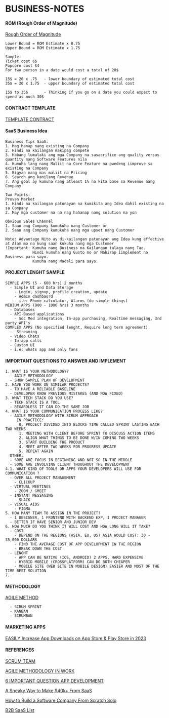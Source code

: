 # BUSINESS-NOTES
#### ROM (Rough Order of Magnitude)
[Rough Order of Magnitude](https://www.freecodecamp.org/news/what-is-a-rom-price-and-cost-estimate-2)
```
Lower Bound = ROM Estimate x 0.75
Upper Bound = ROM Estimate x 1.75

Sample: 
Ticket cost 6$
Popcorn cost $4
For two person in a date would cost a total of 20$

15$ = 20 x .75   - lower boundary of estimated total cost
35$ = 20 x 1.75  - upper boundary of estimated total cost

15$ to 35$       - Thinking if you go on a date you could expect to spend as much 30$
```
#### CONTRACT TEMPLATE
[TEMPLATE CONTRACT](https://www.lawinsider.com/search?q=web+development&_index=contract)

#### SaaS Business Idea
```
Business Tips SaaS:
1. Mag hanap nang existing na Company
2. Hindi na kailangan makipag compete
3. Habang lumalaki ang mga Company na sasacrifice ang quality versus quantity nang Software Features nila
4. Kumuha lang nang Maliit na Core Feature na pwedeng iimprove sa existing na Company
5. Bigyan nang mas maliit na Pricing
6. Search ang kanilang Revenue
7. Ang goal ay kumuha nang atleast 1% na kita base sa Revenue nang Company

Two Points:
Proven Market
1. Hindi na kailangan patunayan na kumikita ang Idea dahil existing na sa Company
2. May mga customer na na nag hahanap nang solution na yon

Obvious Sales Channel
1. Saan ang Company kumukuha nang Customer or
2. Saan ang Company kumukuha nang mga upset nang Customer

Note: Advantage Nito ay di-kailangan patunayan ang Idea kung effective at Alam mo na kung saan kukuha nang mga Customer
!Important: Kumuha nang Business na Kailangan talaga nang Tao.
            Hindi kumuha nang Gusto mo or Mahirap iimplement na Business para sayo.
            Kumuha nang Madali para sayo.
```
#### PROJECT LENGHT SAMPLE
```
SIMPLE APPS (5 - 600 hrs) 2 months
  - Simple UI and Data Storage
    - Login, signup, profile creation, update
    - Admin dashbaord
    - i.e: Phone calculator, Alarms (do simple things)
MEDIUM APPS (900 - 1000 hrs) 3 months
  - Databases
  - API-Based applications
    - Soc Med integration, In-app purchasing, Realtime messaging, 3rd party API's
COMPLEX APPS (No specified lenght, Require long term agreement)
  -  Streaming
  - Video Chats
  - In-app calls
  - Custom UI
  - i.e: whats app and only fans

```
#### IMPORTANT QUESTIONS TO ANSWER AND IMPLEMENT
```
1. WHAT IS YOUR METHODOLOGY? 
  - AGILE METHODOLOGY
  - SHOW SAMPLE PLAN OF DEVELOPMENT
2. HAVE YOU WORK ON SIMILAR PROJECTS? 
  - TO HAVE A RELIABLE BASELINE
  - DEVELOPER KNOW PREVIOUS MISTAKES (AND NOW FIXED)
3. WHAT TECH STACK DO YOU USE? 
  - TECH STACK IS A TOOL
  - REGARDLESS IT CAN DO THE SAME JOB
4. WHAT IS YOUR COMMUNICATION PROCESS LIKE? 
  - AGILE METHODOLOGY WITH SCRUM APPROACH
     IN PRACTICE:
      0. PROJECT DIVIDED INTO BLOCKS TIME CALLED SPRINT LASTING EACH TWO WEEKS
      1. MEETING WITH CLIENT BEFORE SPRINT TO DISCUSS ACTION ITEMS
      2. ALIGN WHAT THINGS TO BE DONE W/IN COMING TWO WEEKS
      3. START BUILDING THE PRODUCT
      4. MEET AFTER TWO WEEKS FOR PROGRESS UPDATE
      5. REPEAT AGAIN
  OTHER:
  - SOME ARE FOCUS IN BEGINNING AND NOT SO IN THE MIDDLE
  - SOME ARE INVOLVING CLIENT THOUGHOUT THE DEVELOPMENT
4.1. WHAT KIND OF TOOLS OR APPS YOUR DEVELOPERS WILL USE FOR COMMUNICATION ? 
  - OVER ALL PROJECT MANAGEMENT
    - CLICKUP
  - VIRTUAL MEETINGS
    - ZOOM / GMEET
  - INSTANT MESSAGING
    - SLACK
  - VISUAL AIDS
    - FIGMA
5. HOW MANY TEAM TO ASSIGN IN THE PROJECT? 
  - 1 DESIGNER, 1 FRONTEND WITH BACKEND EXP, 1 PROJECT MANAGER
  - BETTER IF HAVE SENIOR AND JUNIOR DEV
6. HOW MUCH DO YOU THINK IT WILL COST AND HOW LONG WILL IT TAKE?
  - COST
    - DEPEND ON THE REGIONS (ASIA, EU, US) ASIA WOULD COST: 30 - 35,000 DOLLARS
    - FIND THE AVERAGE COST OF APP DEVELOPMENT IN THE REGION
    - BREAK DOWN THE COST
  - LENGHT 
    - APP CAN BE NATIVE (IOS, ANDROID) 2 APPS, HARD EXPENSIVE
    - HYBRID MOBILE (CROSSPLATFORM) CAN DO BOTH CHEAPER
    - MOBILE SITE (WEB SITE IN MOBILE DESIGN) EASIER AND MOST OF THE TIME BEST SOLUTION
7. 
```
#### METHODOLOGY
[AGILE METHOD](https://www.wrike.com/project-management-guide/faq/what-is-agile-methodology-in-project-management/)
```
  - SCRUM SPRINT
  - KANBAN
  - SCRUMBAN
```
#### MARKETING APPS
[EASILY Increase App Downloads on App Store & Play Store in 2023](https://www.youtube.com/watch?v=mr43dRPNSWc)

#### REFERENCES
[SCRUM TEAM](https://www.wrike.com/scrum-guide/scrum-team-roles/)

[AGILE METHODOLOGY IN WORK](https://www.wrike.com/blog/8-attitudes-guaranteed-to-sink-your-agile-projects/)

[6 IMPORTANT QUESTION APP DEVELOPMENT](https://www.youtube.com/watch?v=I6rKBr-s1tQ)

[A Sneaky Way to Make $40k+ From SaaS](https://youtu.be/38f6Vp3fO3o)

[How to Build a Software Company From Scratch Solo](https://youtu.be/_6lMB7H_6O0)

[B2B SaaS List](https://growthlist.co/b2b-saas)
